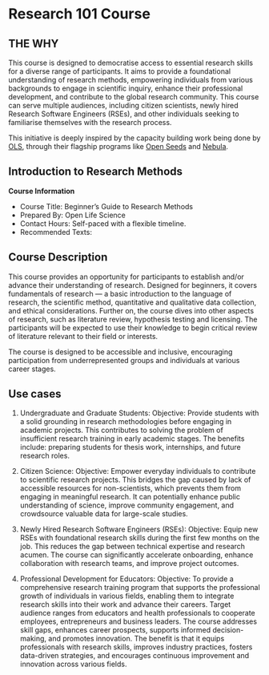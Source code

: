 # Research 101 Course

## THE WHY

This course is designed to democratise access to essential research skills for a diverse range of participants. It aims to provide a foundational understanding of research methods, empowering individuals from various backgrounds to engage in scientific inquiry, enhance their professional development, and contribute to the global research community. This course can serve multiple audiences, including citizen scientists, newly hired Research Software Engineers (RSEs), and other individuals seeking to familiarise themselves with the research process.

This initiative is deeply inspired by the capacity building work being done by [OLS](http://we-are-ols.org/), through their flagship programs like [Open Seeds](https://we-are-ols.org/openseeds/) and [Nebula](https://we-are-ols.org/nebula).

## Introduction to Research Methods
**Course Information**
* Course Title: Beginner’s Guide to Research Methods
* Prepared By: Open Life Science
* Contact Hours: Self-paced with a flexible timeline.
* Recommended Texts: 

## Course Description

This course provides an opportunity for participants to establish and/or advance their understanding of research. Designed for beginners, it covers fundamentals of research — a basic introduction to the language of research, the scientific method, quantitative and qualitative data collection, and ethical considerations. Further on, the course dives into other aspects of research, such as literature review, hypothesis testing and licensing. The participants will be expected to use their knowledge to begin critical review of literature relevant to their field or interests.

The course is designed to be accessible and inclusive, encouraging participation from underrepresented groups and individuals at various career stages.

## Use cases
1. Undergraduate and Graduate Students:
Objective: Provide students with a solid grounding in research methodologies before engaging in academic projects.
This contributes to solving the problem of insufficient research training in early academic stages. The benefits include: preparing students for thesis work, internships, and future research roles.
2. Citizen Science:
Objective: Empower everyday individuals to contribute to scientific research projects.
This bridges the gap caused by lack of accessible resources for non-scientists, which prevents them from engaging in meaningful research.
It can potentially enhance public understanding of science, improve community engagement, and crowdsource valuable data for large-scale studies.

3. Newly Hired Research Software Engineers (RSEs):
Objective: Equip new RSEs with foundational research skills during the first few months on the job.
This reduces the gap between technical expertise and research acumen.
The course can significantly accelerate onboarding, enhance collaboration with research teams, and improve project outcomes.

4. Professional Development for Educators:
Objective: To provide a comprehensive research training program that supports the professional growth of individuals in various fields, enabling them to integrate research skills into their work and advance their careers.
Target audience ranges from educators and health professionals to cooperate employees, entrepreneurs and business leaders.
The course addresses skill gaps, enhances career prospects, supports informed decision-making, and promotes innovation. The benefit is that it equips professionals with research skills, improves industry practices, fosters data-driven strategies, and encourages continuous improvement and innovation across various fields.
